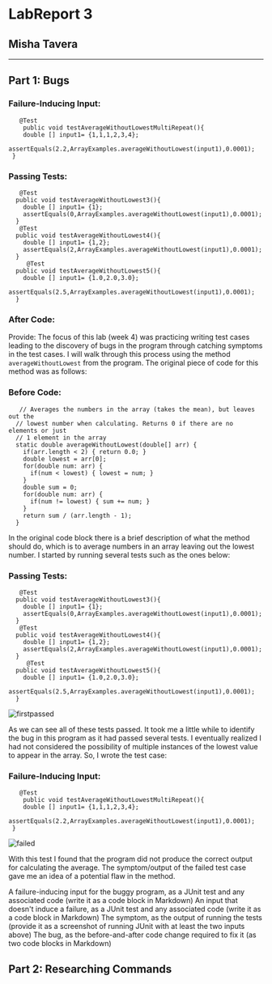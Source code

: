 # LabReport 3
## Misha Tavera

--- 
## Part 1: Bugs

### Failure-Inducing Input:

``` 
   @Test
    public void testAverageWithoutLowestMultiRepeat(){
    double [] input1= {1,1,1,2,3,4};
    assertEquals(2.2,ArrayExamples.averageWithoutLowest(input1),0.0001);
 }
```

### Passing Tests:
```
   @Test
  public void testAverageWithoutLowest3(){
    double [] input1= {1};
    assertEquals(0,ArrayExamples.averageWithoutLowest(input1),0.0001);
  }
   @Test
  public void testAverageWithoutLowest4(){
    double [] input1= {1,2};
    assertEquals(2,ArrayExamples.averageWithoutLowest(input1),0.0001);
  }
     @Test
  public void testAverageWithoutLowest5(){
    double [] input1= {1.0,2.0,3.0};
    assertEquals(2.5,ArrayExamples.averageWithoutLowest(input1),0.0001);
  }
```





### After Code: 


Provide:
The focus of this lab (week 4) was practicing writing test cases leading to the discovery of bugs in the program through catching symptoms in the test cases. I will walk through this process using the method `averageWithoutLowest` from the program. The original piece of code for this method was as follows: 

### Before Code: 
```
   // Averages the numbers in the array (takes the mean), but leaves out the
  // lowest number when calculating. Returns 0 if there are no elements or just
  // 1 element in the array
  static double averageWithoutLowest(double[] arr) {
    if(arr.length < 2) { return 0.0; }
    double lowest = arr[0];
    for(double num: arr) {
      if(num < lowest) { lowest = num; }
    }
    double sum = 0;
    for(double num: arr) {
      if(num != lowest) { sum += num; }
    }
    return sum / (arr.length - 1);
  }
````

In the original code block there is a brief description of what the method should do, which is to average numbers in an array leaving out the lowest number. I started by running several tests such as the ones below: 


### Passing Tests:
```
   @Test
  public void testAverageWithoutLowest3(){
    double [] input1= {1};
    assertEquals(0,ArrayExamples.averageWithoutLowest(input1),0.0001);
  }
   @Test
  public void testAverageWithoutLowest4(){
    double [] input1= {1,2};
    assertEquals(2,ArrayExamples.averageWithoutLowest(input1),0.0001);
  }
     @Test
  public void testAverageWithoutLowest5(){
    double [] input1= {1.0,2.0,3.0};
    assertEquals(2.5,ArrayExamples.averageWithoutLowest(input1),0.0001);
  }
```
![firstpassed](passedTests.png)

As we can see all of these tests passed. It took me a little while to identify the bug in this program as it had passed several tests. I eventually realized I had not considered the possibility of multiple instances of the lowest value to appear in the array. So, I wrote the test case: 

### Failure-Inducing Input:

``` 
   @Test
    public void testAverageWithoutLowestMultiRepeat(){
    double [] input1= {1,1,1,2,3,4};
    assertEquals(2.2,ArrayExamples.averageWithoutLowest(input1),0.0001);
 }
```


![failed](failure-inducing.png)

With this test I found that the program did not produce the correct output for calculating the average. The symptom/output of the failed test case gave me an idea of a potential flaw in the method. 


A failure-inducing input for the buggy program, as a JUnit test and any associated code (write it as a code block in Markdown)
An input that doesn't induce a failure, as a JUnit test and any associated code (write it as a code block in Markdown)
The symptom, as the output of running the tests (provide it as a screenshot of running JUnit with at least the two inputs above)
The bug, as the before-and-after code change required to fix it (as two code blocks in Markdown)


## Part 2: Researching Commands

